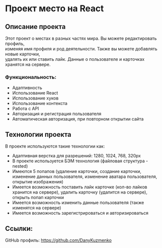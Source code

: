 # **Проект место на React**

## **Описание проекта**
Этот проект о местах в разных частях мира. Вы можете редактировать профиль,  
изменяя имя профиля и род деятельности. Также вы можете добавлять новые карточки,  
удалять их или ставить лайк. Данные о пользователе и карточках хранятся на сервере.

### **Функциональность:**
* Адаптивность
* Использование React
* Использование хуков
* Использование контекста
* Работа с API
* Авторизация и регистрация пользователя
* Автоматическая авторизация, при повторном открытии сайта

## **Технологии проекта**
В проекте используются такие технологии как:
* Адаптивная верстка для разрешений: 1280, 1024, 768, 320px
* В проекте используется БЭМ технология (файловая структура - nested)
* Имеются 5 попапов (удаление карточки, создание карточки, изменение данных  пользователя, изменение аватара пользователя, открытие изображения)
* Имеется возможность поставить лайк карточке (кол-во лайков хранится на сервере), удалить карточку (удалится на сервере), открыть попап карточки
* Имеется возможность изменить данные пользователя (также изменятся на сервере)
* Имеется возможность зарегистрироваться и авторизироваться

## **Ссылки:**
GitHub профиль: https://github.com/DanyKuzmenko  
